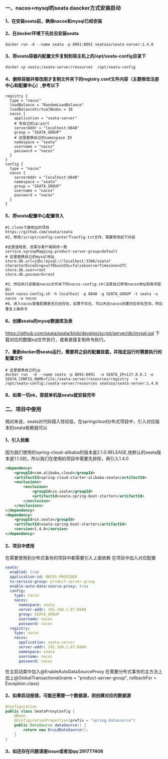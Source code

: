 ### 一、nacos+mysql的seata daocker方式安装启动
#### 1、在安装seata前，确保nacos和mysql已经安装
#### 2、在docker环境下先拉去安装seata
```
docker run -d --name seata -p 8091:8091 seataio/seata-server:1.4.0
```
#### 3、将seata容器内配置文件复制到宿主机上的/opt/seata-config目录下
```
docker cp seata:/seata-server/resources  /opt/seata-config
```
#### 4、删除容器并修改刚才复制文件夹下的registry.conf文件内容（主要修改注册中心和配置中心）,参考以下
```
registry {
  type = "nacos"
  loadBalance = "RandomLoadBalance"
  loadBalanceVirtualNodes = 10
  nacos {
    application = "seata-server"
    # 写自己的ip:port
    serverAddr = "localhost:8848"
    group = "SEATA_GROUP"
    # 这里替换自己的namespace ID
    namespace = "seata"
    username = "nacos"
    password = "nacos"
  }
}
config {
  type = "nacos"
  nacos {
    serverAddr = "localhost:8848"
    namespace = "seata"
    group = "SEATA_GROUP"
    username = "nacos"
    password = "nacos"
  }
}
```
#### 5、将seata配置中心配置导入
```
#1.clone下面地址的项目
https://github.com/seata/seata
#2、修改/script/config-center下config.txt文件，需要修改如下内容

#这里值随意，但需与客户端保持一致
service.vgroupMapping.product-server-group=default
# 这里替换自己的mysql地址
store.db.url=jdbc:mysql://localhost:3306/seata?characterEncoding=utf8&useSSL=false&serverTimezone=UTC
store.db.user=root
store.db.password=root

#3、然后执行该路径nacos文件夹下的nacos-config.sh(注意自己修改nacos地址和账号密码)
bash nacos-config.sh -h localhost -p 8848 -g SEATA_GROUP -t seata -u nacos -w nacos
#4、进入nacos查看配置是否已经存在，如果不存在，可以先在nacos创建对应命名空间，然后重复上面命令
```
#### 6、创建seata的mysql数据库及表
https://github.com/seata/seata/blob/develop/script/server/db/mysql.sql 下载对应的数据sql文件执行，或者直接复制命令执行。

#### 7、重新docker将seata运行，需要将之前的配置挂载，并指定运行时需要执行的配置文件
```
# 这里替换自己的ip
docker run  -d --name seata -p 8091:8091  -e SEATA_IP=127.0.0.1 -e SEATA_CONFIG_NAME=file:/seata-server/resources/registry  -v /opt/seata-config:/seata-server/resources seataio/seata-server:1.4.0
```
#### 8、如果一切ok，那就单机版seata就安装完毕

### 二、项目中使用
相对来说，seata对代码侵入性较低，在springcloud分布式项目中，引入对应版本的seata依赖就可以
#### 1、引入依赖
因为我们使用的spring-cloud-alibaba的版本是2.1.0.RELEASE,他默认的seata版本是1.1.0的，所以我们在使用的项目中需要先排除，再引入1.4.0
```xml
<dependency>
    <groupId>com.alibaba.cloud</groupId>
    <artifactId>spring-cloud-starter-alibaba-seata</artifactId>
    <exclusions>
        <exclusion>
            <groupId>io.seata</groupId>
            <artifactId>seata-spring-boot-starter</artifactId>
        </exclusion>
    </exclusions>
</dependency>
<dependency>
    <groupId>io.seata</groupId>
    <artifactId>seata-spring-boot-starter</artifactId>
    <version>1.4.0</version>
</dependency>
```
#### 2、项目中使用
在需要使用到分布式事务的项目中都需要引入上面依赖
在项目中加入对应配置
```yaml
seata:
  enabled: true
  application-id: NACOS-PROVIDER
  tx-service-group: product-server-group
  enable-auto-data-source-proxy: true
  config:
    type: nacos
    nacos:
      namespace: seata
      server-addr: 192.168.1.87:8848
      group: SEATA_GROUP
      username: nacos
      password: nacos
  registry:
    type: nacos
    nacos:
      application: seata-server
      server-addr: 192.168.1.87:8848
      namespace: seata
      username: nacos
      password: nacos
```
在主启动类中加入@EnableAutoDataSourceProxy
在需要分布式事务的主方法上加上@GlobalTransactional(name = "product-server-group", rollbackFor = Exception.class)

#### 2、如果启动报错，可能还需要一个数据源，则创建对应的数据源
```java
@Configuration
public class SeataProxyConfig {
    @Bean
    @ConfigurationProperties(prefix = "spring.datasource")
    public DataSource dataSource() {
        return new DruidDataSource();
    }
}
```

#### 3、如还存在问题请提issue或者加qq:291777408